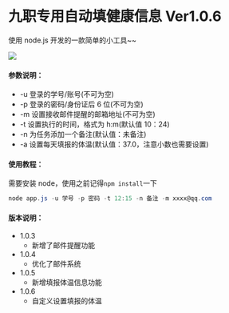 # 九职专用自动填健康信息 Ver1.0.6

使用 node.js 开发的一款简单的小工具~~

![](http://cdn.wcnm.kim/FhNSTMzMuRZcZ2tD4P3WXvSwrdiH)

#### 参数说明：

- -u 登录的学号/账号(不可为空)
- -p 登录的密码/身份证后 6 位(不可为空)
- -m 设置接收邮件提醒的邮箱地址(不可为空)
- -t 设置执行的时间，格式为 h:m(默认值 10：24)
- -n 为任务添加一个备注(默认值：未备注)
- -a 设置每天填报的体温(默认值：37.0，注意小数也需要设置)

#### 使用教程：

需要安装 node，使用之前记得`npm install`一下

```powershell
node app.js -u 学号 -p 密码 -t 12:15 -n 备注 -m xxxx@qq.com
```

#### 版本说明：

- 1.0.3
  - 新增了邮件提醒功能
- 1.0.4
  - 优化了邮件系统
- 1.0.5
  - 新增填报体温信息功能
- 1.0.6
  - 自定义设置填报的体温
